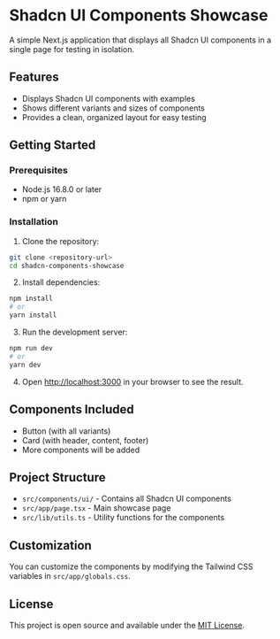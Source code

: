 # Shadcn UI Components Showcase

A simple Next.js application that displays all Shadcn UI components in a single page for testing in isolation.

## Features

- Displays Shadcn UI components with examples
- Shows different variants and sizes of components
- Provides a clean, organized layout for easy testing

## Getting Started

### Prerequisites

- Node.js 16.8.0 or later
- npm or yarn

### Installation

1. Clone the repository:
```bash
git clone <repository-url>
cd shadcn-components-showcase
```

2. Install dependencies:
```bash
npm install
# or
yarn install
```

3. Run the development server:
```bash
npm run dev
# or
yarn dev
```

4. Open [http://localhost:3000](http://localhost:3000) in your browser to see the result.

## Components Included

- Button (with all variants)
- Card (with header, content, footer)
- More components will be added

## Project Structure

- `src/components/ui/` - Contains all Shadcn UI components
- `src/app/page.tsx` - Main showcase page
- `src/lib/utils.ts` - Utility functions for the components

## Customization

You can customize the components by modifying the Tailwind CSS variables in `src/app/globals.css`.

## License

This project is open source and available under the [MIT License](LICENSE). 